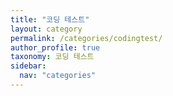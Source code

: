 ```yaml
---
title: "코딩 테스트"
layout: category
permalink: /categories/codingtest/
author_profile: true
taxonomy: 코딩 테스트
sidebar:
  nav: "categories"
---
```

